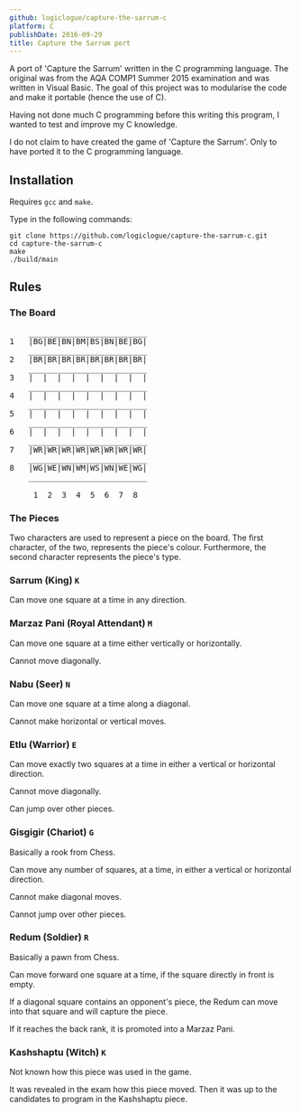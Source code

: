 ```yaml
---
github: logiclogue/capture-the-sarrum-c
platform: C
publishDate: 2016-09-29
title: Capture the Sarrum port
---
```


A port of 'Capture the Sarrum' written in the C programming language. The
original was from the AQA COMP1 Summer 2015 examination and was written in
Visual Basic. The goal of this project was to modularise the code and make it
portable (hence the use of C).

Having not done much C programming before this writing this program, I wanted to
test and improve my C knowledge.

I do not claim to have created the game of 'Capture the Sarrum'. Only to have
ported it to the C programming language.


## Installation

Requires `gcc` and `make`.

Type in the following commands:
```
git clone https://github.com/logiclogue/capture-the-sarrum-c.git
cd capture-the-sarrum-c
make
./build/main
```


## Rules

### The Board

<pre>
    _________________________
1   |BG|BE|BN|BM|BS|BN|BE|BG|
    _________________________
2   |BR|BR|BR|BR|BR|BR|BR|BR|
    _________________________
3   |  |  |  |  |  |  |  |  |
    _________________________
4   |  |  |  |  |  |  |  |  |
    _________________________
5   |  |  |  |  |  |  |  |  |
    _________________________
6   |  |  |  |  |  |  |  |  |
    _________________________
7   |WR|WR|WR|WR|WR|WR|WR|WR|
    _________________________
8   |WG|WE|WN|WM|WS|WN|WE|WG|
    _________________________

     1  2  3  4  5  6  7  8
</pre>

### The Pieces

Two characters are used to represent a piece on the board. The first character,
of the two, represents the piece's colour. Furthermore, the second character
represents the piece's type.

### Sarrum (King) `K`

Can move one square at a time in any direction.

### Marzaz Pani (Royal Attendant) `M`

Can move one square at a time either vertically or horizontally.

Cannot move diagonally.

### Nabu (Seer) `N`

Can move one square at a time along a diagonal.

Cannot make horizontal or vertical moves.

### Etlu (Warrior) `E`

Can move exactly two squares at a time in either a vertical or horizontal
direction.

Cannot move diagonally.

Can jump over other pieces.

### Gisgigir (Chariot) `G`

Basically a rook from Chess.

Can move any number of squares, at a time, in either a vertical or horizontal
direction.

Cannot make diagonal moves.

Cannot jump over other pieces.

### Redum (Soldier) `R`

Basically a pawn from Chess.

Can move forward one square at a time, if the square directly in front is empty.

If a diagonal square contains an opponent's piece, the Redum can move into that
square and will capture the piece.

If it reaches the back rank, it is promoted into a Marzaz Pani.

### Kashshaptu (Witch) `K`

Not known how this piece was used in the game.

It was revealed in the exam how this piece moved. Then it was up to the
candidates to program in the Kashshaptu piece.
